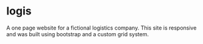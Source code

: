 # logis
A one page website for a fictional logistics company. This site is responsive and was built using bootstrap and a custom grid system.
